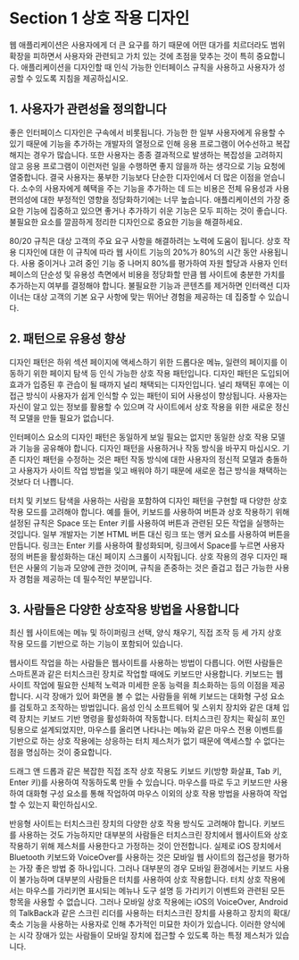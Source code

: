 # Section 1 상호 작용 디자인

웹 애플리케이션은 사용자에게 더 큰 요구를 하기 때문에 어떤 대가를 치르더라도 범위 확장을 피하면서 사용자와 관련되고 가치 있는 것에 초점을 맞추는 것이 특히 중요합니다. 애플리케이션을 디자인할 때 인식 가능한 인터페이스 규칙을 사용하고 사용자가 성공할 수 있도록 지침을 제공하십시오.

## 1. 사용자가 관련성을 정의합니다

좋은 인터페이스 디자인은 구속에서 비롯됩니다. 가능한 한 일부 사용자에게 유용할 수 있기 때문에 기능을 추가하는 개발자의 열정으로 인해 응용 프로그램이 어수선하고 복잡해지는 경우가 많습니다. 또한 사용자는 종종 결과적으로 발생하는 복잡성을 고려하지 않고 응용 프로그램이 이런저런 일을 수행하면 좋지 않을까 하는 생각으로 기능 요청에 열중합니다. 결국 사용자는 풍부한 기능보다 단순한 디자인에서 더 많은 이점을 얻습니다. 소수의 사용자에게 혜택을 주는 기능을 추가하는 데 드는 비용은 전체 유용성과 사용 편의성에 대한 부정적인 영향을 정당화하기에는 너무 높습니다. 애플리케이션의 가장 중요한 기능에 집중하고 있으면 좋거나 추가하기 쉬운 기능은 모두 피하는 것이 좋습니다. 불필요한 요소를 깔끔하게 정리한 디자인으로 중요한 기능을 해결하세요.

80/20 규칙은 대상 고객의 주요 요구 사항을 해결하려는 노력에 도움이 됩니다. 상호 작용 디자인에 대한 이 규칙에 따라 웹 사이트 기능의 20%가 80%의 시간 동안 사용됩니다. 사용 중이거나 고려 중인 기능 중 나머지 80%를 평가하여 자원 할당과 사용자 인터페이스의 단순성 및 유용성 측면에서 비용을 정당화할 만큼 웹 사이트에 충분한 가치를 추가하는지 여부를 결정해야 합니다. 불필요한 기능과 콘텐츠를 제거하면 인터랙션 디자이너는 대상 고객의 기본 요구 사항에 맞는 뛰어난 경험을 제공하는 데 집중할 수 있습니다.

## 2. 패턴으로 유용성 향상

디자인 패턴은 하위 섹션 페이지에 액세스하기 위한 드롭다운 메뉴, 일련의 페이지를 이동하기 위한 페이지 탐색 등 인식 가능한 상호 작용 패턴입니다. 디자인 패턴은 도입되어 효과가 입증된 후 관습이 될 때까지 널리 채택되는 디자인입니다. 널리 채택된 후에는 이 접근 방식이 사용자가 쉽게 인식할 수 있는 패턴이 되어 사용성이 향상됩니다. 사용자는 자신이 알고 있는 정보를 활용할 수 있으며 각 사이트에서 상호 작용을 위한 새로운 정신적 모델을 만들 필요가 없습니다.

인터페이스 요소의 디자인 패턴은 동일하게 보일 필요는 없지만 동일한 상호 작용 모델과 기능을 공유해야 합니다. 디자인 패턴을 사용하거나 작동 방식을 바꾸지 마십시오. 기존 디자인 패턴을 수정하는 것은 패턴 작동 방식에 대한 사용자의 정신적 모델과 충돌하고 사용자가 사이트 작업 방법을 잊고 배워야 하기 때문에 새로운 접근 방식을 채택하는 것보다 더 나쁩니다.

터치 및 키보드 탐색을 사용하는 사람을 포함하여 디자인 패턴을 구현할 때 다양한 상호 작용 모드를 고려해야 합니다. 예를 들어, 키보드를 사용하여 버튼과 상호 작용하기 위해 설정된 규칙은 Space 또는 Enter 키를 사용하여 버튼과 관련된 모든 작업을 실행하는 것입니다. 일부 개발자는 기본 HTML 버튼 대신 링크 또는 앵커 요소를 사용하여 버튼을 만듭니다. 링크는 Enter 키를 사용하여 활성화되며, 링크에서 Space를 누르면 사용자 정의 버튼을 활성화하는 대신 페이지 스크롤이 시작됩니다. 상호 작용의 경우 디자인 패턴은 사물의 기능과 모양에 관한 것이며, 규칙을 존중하는 것은 즐겁고 접근 가능한 사용자 경험을 제공하는 데 필수적인 부분입니다.

## 3. 사람들은 다양한 상호작용 방법을 사용합니다

최신 웹 사이트에는 메뉴 및 하이퍼링크 선택, 양식 채우기, 직접 조작 등 세 가지 상호 작용 모드를 기반으로 하는 기능이 포함되어 있습니다.

웹사이트 작업을 하는 사람들은 웹사이트를 사용하는 방법이 다릅니다. 어떤 사람들은 스마트폰과 같은 터치스크린 장치로 작업할 때에도 키보드만 사용합니다. 키보드는 웹 사이트 작업에 필요한 신체적 노력과 미세한 운동 능력을 최소화하는 등의 이점을 제공합니다. 시각 장애가 있어 화면을 볼 수 없는 사람들을 위해 키보드는 대화형 구성 요소를 검토하고 조작하는 방법입니다. 음성 인식 소프트웨어 및 스위치 장치와 같은 대체 입력 장치는 키보드 기반 명령을 활성화하여 작동합니다. 터치스크린 장치는 확실히 포인팅용으로 설계되었지만, 마우스를 올리면 나타나는 메뉴와 같은 마우스 전용 이벤트를 기반으로 하는 상호 작용에는 상응하는 터치 제스처가 없기 때문에 액세스할 수 없다는 점을 명심하는 것이 중요합니다.

드래그 앤 드롭과 같은 복잡한 직접 조작 상호 작용도 키보드 키(방향 화살표, Tab 키, Enter 키)를 사용하여 작동하도록 만들 수 있습니다. 마우스를 따로 두고 키보드만 사용하여 대화형 구성 요소를 통해 작업하여 마우스 이외의 상호 작용 방법을 사용하여 작업할 수 있는지 확인하십시오.

반응형 사이트는 터치스크린 장치의 다양한 상호 작용 방식도 고려해야 합니다. 키보드를 사용하는 것도 가능하지만 대부분의 사람들은 터치스크린 장치에서 웹사이트와 상호작용하기 위해 제스처를 사용한다고 가정하는 것이 안전합니다. 실제로 iOS 장치에서 Bluetooth 키보드와 VoiceOver를 사용하는 것은 모바일 웹 사이트의 접근성을 평가하는 가장 좋은 방법 중 하나입니다. 그러나 대부분의 경우 모바일 환경에서는 키보드 사용이 불가능하며 대부분의 사람들은 터치를 사용하여 상호 작용합니다. 터치 상호 작용에서는 마우스를 가리키면 표시되는 메뉴나 도구 설명 등 가리키기 이벤트와 관련된 모든 항목을 사용할 수 없습니다. 그러나 모바일 상호 작용에는 iOS의 VoiceOver, Android의 TalkBack과 같은 스크린 리더를 사용하는 터치스크린 장치를 사용하고 장치의 확대/축소 기능을 사용하는 사용자로 인해 추가적인 미묘한 차이가 있습니다. 이러한 양식에는 시각 장애가 있는 사람들이 모바일 장치에 접근할 수 있도록 하는 특정 제스처가 있습니다.

